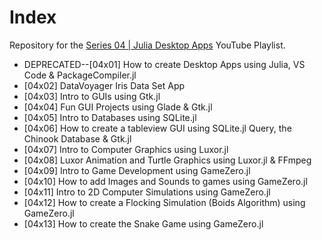 # Index

Repository for the [Series 04 | Julia Desktop Apps](https://www.youtube.com/watch?v=jjJ2xHpxwHg&list=PLhQ2JMBcfAshlykxhEOLE3X-Izxyc1Nwu) YouTube Playlist.

* DEPRECATED--[04x01] How to create Desktop Apps using Julia, VS Code & PackageCompiler.jl
* [04x02] DataVoyager Iris Data Set App
* [04x03] Intro to GUIs using Gtk.jl
* [04x04] Fun GUI Projects using Glade & Gtk.jl
* [04x05] Intro to Databases using SQLite.jl
* [04x06] How to create a tableview GUI using SQLite.jl Query, the Chinook Database & Gtk.jl
* [04x07] Intro to Computer Graphics using Luxor.jl
* [04x08] Luxor Animation and Turtle Graphics using Luxor.jl & FFmpeg
* [04x09] Intro to Game Development using GameZero.jl
* [04x10] How to add Images and Sounds to games using GameZero.jl
* [04x11] Intro to 2D Computer Simulations using GameZero.jl
* [04x12] How to create a Flocking Simulation (Boids Algorithm) using GameZero.jl
* [04x13] How to create the Snake Game using GameZero.jl
